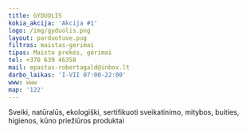 ```yaml
---
title: GYDUOLIS
kokia_akcija: 'Akcija #1'
logo: /img/gyduolis.png
layout: parduotuve.pug
filtras: maistas-gerimai
tipas: Maisto prekės, gėrimai
tel: +370 639 46358
mail: epastas-robertagald@inbox.lt
darbo_laikas: 'I-VII 07:00-22:00'
www: www
map: '122'
---
```

Sveiki, natūralūs, ekologiški, sertifikuoti sveikatinimo, mitybos, buities, higienos, kūno priežiūros produktai